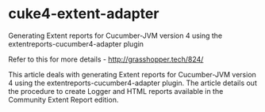 # cuke4-extent-adapter
Generating Extent reports for Cucumber-JVM version 4 using the extentreports-cucumber4-adapter plugin

Refer to this for more details - http://grasshopper.tech/824/

This article deals with generating Extent reports for Cucumber-JVM version 4 using the extentreports-cucumber4-adapter plugin. The article details out the procedure to create Logger and HTML reports available in the Community Extent Report edition.
